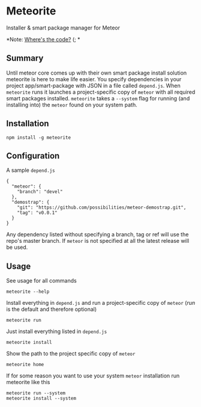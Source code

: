 # Meteorite

Installer & smart package manager for Meteor

*Note: [Where's the code?](http://tom.preston-werner.com/2010/08/23/readme-driven-development.html) (; *

## Summary

Until meteor core comes up with their own smart package install solution meteorite is here to make life easier. You specify dependencies in your project app/smart-package with JSON in a file called `depend.js`. When `meteorite` runs it launches a project-specific copy of `meteor` with all required smart packages installed. `meteorite` takes a `--system` flag for running (and installing into) the `meteor` found on your system path.

## Installation

    npm install -g meteorite

## Configuration

A sample `depend.js`

    {
      "meteor": {
        "branch": "devel"
      },
      "demostrap": {
        "git": "https://github.com/possibilities/meteor-demostrap.git",
        "tag": "v0.0.1"
      }
    }

Any dependency listed without specifying a branch, tag or ref will use the repo's master branch. If `meteor` is not specified at all the latest release will be used.

## Usage

See usage for all commands

    meteorite --help

Install everything in `depend.js` and run a project-specific copy of `meteor` (*run* is the default and therefore optional)

    meteorite run
    
Just install everything listed in `depend.js`

    meteorite install

Show the path to the project specific copy of `meteor`

    meteorite home

If for some reason you want to use your system `meteor` installation run meteorite like this

    meteorite run --system
    meteorite install --system
